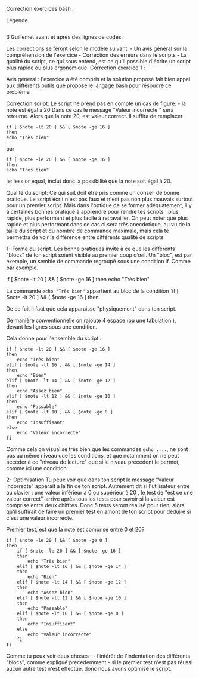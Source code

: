 Correction exercices bash :

Légende
```

```


3 Guillemet avant et après des lignes de codes.

Les corrections se feront selon le modèle suivant:
	- Un avis général sur la compréhension de l'exercice 
	- Correction des erreurs dans le scripts
	- La qualité du script, ce qui sous entend, est ce qu'il possible d'écrire un script plus rapide ou plus ergonomique.
Correction exercice 1 :

Avis général : l'exercice à été compris et la solution proposé fait bien appel aux différents outils que propose le langage bash
pour résoudre ce problème 

Correction script: 
Le script ne prend pas en compte un cas de figure:
	- la note est égal à 20
Dans ce cas le message "Valeur incorrecte " sera retourné.  Alors que la note 20, est valeur correct.
Il suffira de remplacer
```
if [ $note -lt 20 ] && [ $note -ge 16 ]
then
echo "Très bien"

```

par

```
if [ $note -le 20 ] && [ $note -ge 16 ]
then
echo "Très bien"
```

le: less or equal, inclut donc la possibilité que la note soit égal à 20.


Qualité du script:
	Ce qui suit doit être pris comme un conseil de bonne pratique. Le script écrit n'est pas faux et n'est pas non plus mauvais
surtout pour un premier script. Mais dans l'optique de se former adéquatement, il y a certaines bonnes pratique à apprendre pour 
rendre tes scripts : plus rapide, plus performant et plus facile à retravailler. On peut noter que plus rapide et plus performant
dans ce cas ci sera très anecdotique, au vu de la taille du script et du nombre de commande maximale, mais cela te permettra de voir
la différence entre différents qualité de scripts 


1- Forme du script.
Les bonne pratiques invite à ce que les différents "blocs" de ton script soient visible au premier coup d’œil.
Un "bloc", est par exemple, un semble de commande regroupé sous une condition if. Comme par exemple.

if [ $note -lt 20 ] && [ $note -ge 16 ]
then
echo "Très bien"
	
La commande `echo "Très bien"` appartient au bloc de la condition `if [ $note -lt 20 ] && [ $note -ge 16 ] then.
	
De ce fait il faut que cela apparaisse "physiquement" dans ton script.
	
De manière conventionnelle on rajoute 4 espace (ou une tabulation ), devant les lignes sous une condition.
	
Cela donne pour l'ensemble du script :

```	
if [ $note -lt 20 ] && [ $note -ge 16 ]
then
	echo "Très bien"
elif [ $note -lt 16 ] && [ $note -ge 14 ]
then
	echo "Bien"
elif [ $note -lt 14 ] && [ $note -ge 12 ]
then
	echo "Assez bien"
elif [ $note -lt 12 ] && [ $note -ge 10 ]
then
	echo "Passable"
elif [ $note -lt 10 ] && [ $note -ge 0 ]
then
	echo "Insuffisant"
else
	echo "Valeur incorrecte"
fi
```

Comme cela on visualise très bien que les commandes `echo ....`, ne sont pas au même niveau que les conditions, et que notamment
on ne peut accéder à ce "niveau de lecture" que si le niveau précédent le permet, comme ici une condition.


2- Optimisation
	Tu peux voir que dans ton script le message "Valeur incorrecte" apparaît à la fin de ton script. Autrement dit si l'utilisateur
entre au clavier : une valeur inférieur à 0 ou supérieur à 20 , le test de "est ce une valeur correct", arrive après
tous les tests pour savoir si la valeur est comprise entre deux chiffres. Donc 5 tests seront réalisé pour rien, alors qu'il suffirait
de faire un premier test en amont de ton script pour déduire si c'est une valeur incorrecte.

Premier test, est que la note est comprise entre 0 et 20?

```
if [ $note -le 20 ] && [ $note -ge 0 ]
then
	if [ $note -le 20 ] && [ $note -ge 16 ]
	then
		echo "Très bien"
	elif [ $note -lt 16 ] && [ $note -ge 14 ]
	then
		echo "Bien"
	elif [ $note -lt 14 ] && [ $note -ge 12 ]
	then
		echo "Assez bien"
	elif [ $note -lt 12 ] && [ $note -ge 10 ]
	then
		echo "Passable"
	elif [ $note -lt 10 ] && [ $note -ge 0 ]
	then
		echo "Insuffisant"
	else
		echo "Valeur incorrecte"
	fi
fi
```

Comme tu peux voir deux choses : 
	- l’intérêt de l'indentation des différents "blocs", comme expliqué précédemment
	- si le premier test n'est pas réussi aucun autre test n'est effectué, donc nous avons optimisé le script.
	